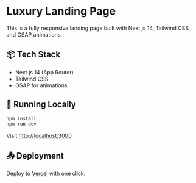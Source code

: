 # Luxury Landing Page

This is a fully responsive landing page built with Next.js 14, Tailwind CSS, and GSAP animations.

## 📦 Tech Stack
- Next.js 14 (App Router)
- Tailwind CSS
- GSAP for animations

## 🚀 Running Locally

```bash
npm install
npm run dev
```

Visit [http://localhost:3000](http://localhost:3000)

## 📤 Deployment
Deploy to [Vercel](https://vercel.com/) with one click.